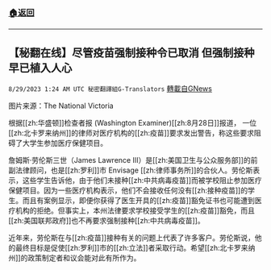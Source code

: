 ###  [:house:返回](README.md)
---


## 【秘翻在线】尽管疫苗强制接种令已取消 但强制接种早已植入人心
`8/29/2023 1:24 AM UTC 秘密翻譯組G-Translators` [轉載自GNews](https://gnews.org/articles/1612547)

图片来源：The National Victoria

根据[[zh:华盛顿]]检查者报 (Washington Examiner)[[zh:8月28日]]报道， 一位[[zh:北卡罗来纳州]]的律师对医疗机构的[[zh:疫苗]]要求发出警告，称这些要求阻碍了大学生参加医疗保健项目。

詹姆斯·劳伦斯三世（James Lawrence III）是[[zh:美国卫生与公众服务部]]的前副法律顾问，也是[[zh:罗利]]市 Envisage [[zh:律师事务所]]的合伙人。劳伦斯表示，这些学生告诉他，由于他们未接种[[zh:中共病毒疫苗]]而被学校阻止参加医疗保健项目。因为一些医疗机构表示，他们不会接收任何没有[[zh:接种疫苗]]的学生。而且有案例显示，即便你获得了医生开具的[[zh:疫苗]]豁免证书也可能遭到医疗机构的拒绝。但事实上，本州法律要求学校接受学生的[[zh:疫苗]]豁免，而且[[zh:美国联邦政府]]也不再要求强制接种[[zh:中共病毒疫苗]]。

近年来，劳伦斯在与[[zh:疫苗]]接种有关的问题上代表了许多客户。劳伦斯说，他的最终目标是促使[[zh:罗利]]市的[[zh:立法]]者采取行动。希望[[zh:北卡罗来纳州]]的政策制定者和议会能对此有所作为。
